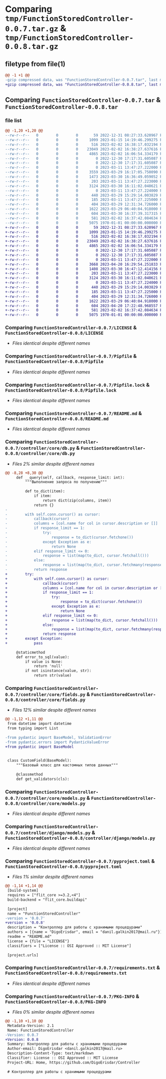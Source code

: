# Comparing `tmp/FunctionStoredController-0.0.7.tar.gz` & `tmp/FunctionStoredController-0.0.8.tar.gz`

## filetype from file(1)

```diff
@@ -1 +1 @@
-gzip compressed data, was "FunctionStoredController-0.0.7.tar", last modified: Thu Mar 30 16:37:41 2023, max compression
+gzip compressed data, was "FunctionStoredController-0.0.8.tar", last modified: Thu Apr 20 17:23:47 2023, max compression
```

## Comparing `FunctionStoredController-0.0.7.tar` & `FunctionStoredController-0.0.8.tar`

### file list

```diff
@@ -1,20 +1,20 @@
--rw-r--r--   0        0        0       59 2022-12-31 08:27:33.620967 FunctionStoredController-0.0.7/.gitignore
--rw-r--r--   0        0        0     1099 2023-01-15 14:19:46.299275 FunctionStoredController-0.0.7/LICENSE
--rw-r--r--   0        0        0      516 2023-02-02 16:38:17.032194 FunctionStoredController-0.0.7/Pipfile
--rw-r--r--   0        0        0    23049 2023-02-02 16:38:27.637616 FunctionStoredController-0.0.7/Pipfile.lock
--rw-r--r--   0        0        0     4865 2023-02-02 16:06:54.334179 FunctionStoredController-0.0.7/README.md
--rw-r--r--   0        0        0        0 2022-12-30 17:17:31.605087 FunctionStoredController-0.0.7/__init__.py
--rw-r--r--   0        0        0        0 2022-12-30 17:17:31.605087 FunctionStoredController-0.0.7/controller/__init__.py
--rw-r--r--   0        0        0        0 2023-03-11 13:47:27.222000 FunctionStoredController-0.0.7/controller/core/__init__.py
--rw-r--r--   0        0        0     3559 2023-03-29 16:17:05.750090 FunctionStoredController-0.0.7/controller/core/db.py
--rw-r--r--   0        0        0     1473 2023-03-30 16:36:49.059052 FunctionStoredController-0.0.7/controller/core/fields.py
--rw-r--r--   0        0        0      203 2023-03-11 13:47:27.223000 FunctionStoredController-0.0.7/controller/core/functions.py
--rw-r--r--   0        0        0     3124 2023-03-30 16:11:02.040621 FunctionStoredController-0.0.7/controller/core/models.py
--rw-r--r--   0        0        0        0 2023-03-11 13:47:27.224000 FunctionStoredController-0.0.7/controller/django/__init__.py
--rw-r--r--   0        0        0      440 2023-03-29 15:29:14.003829 FunctionStoredController-0.0.7/controller/django/db.py
--rw-r--r--   0        0        0      185 2023-03-11 13:47:27.225000 FunctionStoredController-0.0.7/controller/django/fields.py
--rw-r--r--   0        0        0      404 2023-03-29 12:31:34.726000 FunctionStoredController-0.0.7/controller/django/middleware.py
--rw-r--r--   0        0        0     1622 2023-03-29 06:40:04.918000 FunctionStoredController-0.0.7/controller/django/models.py
--rw-r--r--   0        0        0      604 2023-03-30 16:37:39.317315 FunctionStoredController-0.0.7/pyproject.toml
--rw-r--r--   0        0        0      581 2023-02-02 16:37:42.084634 FunctionStoredController-0.0.7/requirements.txt
--rw-r--r--   0        0        0     5075 1970-01-01 00:00:00.000000 FunctionStoredController-0.0.7/PKG-INFO
+-rw-r--r--   0        0        0       59 2022-12-31 08:27:33.620967 FunctionStoredController-0.0.8/.gitignore
+-rw-r--r--   0        0        0     1099 2023-01-15 14:19:46.299275 FunctionStoredController-0.0.8/LICENSE
+-rw-r--r--   0        0        0      516 2023-02-02 16:38:17.032194 FunctionStoredController-0.0.8/Pipfile
+-rw-r--r--   0        0        0    23049 2023-02-02 16:38:27.637616 FunctionStoredController-0.0.8/Pipfile.lock
+-rw-r--r--   0        0        0     4865 2023-02-02 16:06:54.334179 FunctionStoredController-0.0.8/README.md
+-rw-r--r--   0        0        0        0 2022-12-30 17:17:31.605087 FunctionStoredController-0.0.8/__init__.py
+-rw-r--r--   0        0        0        0 2022-12-30 17:17:31.605087 FunctionStoredController-0.0.8/controller/__init__.py
+-rw-r--r--   0        0        0        0 2023-03-11 13:47:27.222000 FunctionStoredController-0.0.8/controller/core/__init__.py
+-rw-r--r--   0        0        0     3668 2023-04-20 16:29:54.251833 FunctionStoredController-0.0.8/controller/core/db.py
+-rw-r--r--   0        0        0     1408 2023-03-30 16:47:12.414156 FunctionStoredController-0.0.8/controller/core/fields.py
+-rw-r--r--   0        0        0      203 2023-03-11 13:47:27.223000 FunctionStoredController-0.0.8/controller/core/functions.py
+-rw-r--r--   0        0        0     3124 2023-03-30 16:11:02.040621 FunctionStoredController-0.0.8/controller/core/models.py
+-rw-r--r--   0        0        0        0 2023-03-11 13:47:27.224000 FunctionStoredController-0.0.8/controller/django/__init__.py
+-rw-r--r--   0        0        0      440 2023-03-29 15:29:14.003829 FunctionStoredController-0.0.8/controller/django/db.py
+-rw-r--r--   0        0        0      185 2023-03-11 13:47:27.225000 FunctionStoredController-0.0.8/controller/django/fields.py
+-rw-r--r--   0        0        0      404 2023-03-29 12:31:34.726000 FunctionStoredController-0.0.8/controller/django/middleware.py
+-rw-r--r--   0        0        0     1622 2023-03-29 06:40:04.918000 FunctionStoredController-0.0.8/controller/django/models.py
+-rw-r--r--   0        0        0      604 2023-04-20 17:22:48.968557 FunctionStoredController-0.0.8/pyproject.toml
+-rw-r--r--   0        0        0      581 2023-02-02 16:37:42.084634 FunctionStoredController-0.0.8/requirements.txt
+-rw-r--r--   0        0        0     5075 1970-01-01 00:00:00.000000 FunctionStoredController-0.0.8/PKG-INFO
```

### Comparing `FunctionStoredController-0.0.7/LICENSE` & `FunctionStoredController-0.0.8/LICENSE`

 * *Files identical despite different names*

### Comparing `FunctionStoredController-0.0.7/Pipfile` & `FunctionStoredController-0.0.8/Pipfile`

 * *Files identical despite different names*

### Comparing `FunctionStoredController-0.0.7/Pipfile.lock` & `FunctionStoredController-0.0.8/Pipfile.lock`

 * *Files identical despite different names*

### Comparing `FunctionStoredController-0.0.7/README.md` & `FunctionStoredController-0.0.8/README.md`

 * *Files identical despite different names*

### Comparing `FunctionStoredController-0.0.7/controller/core/db.py` & `FunctionStoredController-0.0.8/controller/core/db.py`

 * *Files 2% similar despite different names*

```diff
@@ -8,28 +8,30 @@
     def __query(self, callback, response_limit: int):
         """Выполнение запроса по получению"""
 
         def to_dict(item):
             if item:
                 return dict(zip(columns, item))
             return {}
-
-        with self.conn.cursor() as cursor:
-            callback(cursor)
-            columns = [col.name for col in cursor.description or []]
-            if response_limit == 1:
-                try:
-                    response = to_dict(cursor.fetchone())
-                except Exception as e:
-                    return None
-            elif response_limit <= 0:
-                response = list(map(to_dict, cursor.fetchall()))
-            else:
-                response = list(map(to_dict, cursor.fetchmany(response_limit)))
-            return response
+        try:
+            with self.conn.cursor() as cursor:
+                callback(cursor)
+                columns = [col.name for col in cursor.description or []]
+                if response_limit == 1:
+                    try:
+                        response = to_dict(cursor.fetchone())
+                    except Exception as e:
+                        return None
+                elif response_limit <= 0:
+                    response = list(map(to_dict, cursor.fetchall()))
+                else:
+                    response = list(map(to_dict, cursor.fetchmany(response_limit)))
+                return response
+        except Exception:
+            pass
 
     @staticmethod
     def error_to_sql(value):
         if value is None:
             return 'null'
         if not isinstance(value, str):
             return str(value)
```

### Comparing `FunctionStoredController-0.0.7/controller/core/fields.py` & `FunctionStoredController-0.0.8/controller/core/fields.py`

 * *Files 12% similar despite different names*

```diff
@@ -1,12 +1,11 @@
 from datetime import datetime
 from typing import List
 
-from pydantic import BaseModel, ValidationError
-from pydantic.errors import PydanticValueError
+from pydantic import BaseModel
 
 
 class CustomField(BaseModel):
     """Базовый класс для кастомных типов данных"""
 
     @classmethod
     def get_validators(cls):
```

### Comparing `FunctionStoredController-0.0.7/controller/core/models.py` & `FunctionStoredController-0.0.8/controller/core/models.py`

 * *Files identical despite different names*

### Comparing `FunctionStoredController-0.0.7/controller/django/models.py` & `FunctionStoredController-0.0.8/controller/django/models.py`

 * *Files identical despite different names*

### Comparing `FunctionStoredController-0.0.7/pyproject.toml` & `FunctionStoredController-0.0.8/pyproject.toml`

 * *Files 1% similar despite different names*

```diff
@@ -1,14 +1,14 @@
 [build-system]
 requires = ["flit_core >=3.2,<4"]
 build-backend = "flit_core.buildapi"
 
 [project]
 name = "FunctionStoredController"
-version = '0.0.7'
+version = '0.0.8'
 description = "Контроллер для работы с хранимыми процедурами"
 authors = [{name = "DigoErisdar", email = "danil.galkin2017@mail.ru"}]
 readme = "README.md"
 license = {file = "LICENSE"}
 classifiers = ["License :: OSI Approved :: MIT License"]
 
 [project.urls]
```

### Comparing `FunctionStoredController-0.0.7/requirements.txt` & `FunctionStoredController-0.0.8/requirements.txt`

 * *Files identical despite different names*

### Comparing `FunctionStoredController-0.0.7/PKG-INFO` & `FunctionStoredController-0.0.8/PKG-INFO`

 * *Files 0% similar despite different names*

```diff
@@ -1,10 +1,10 @@
 Metadata-Version: 2.1
 Name: FunctionStoredController
-Version: 0.0.7
+Version: 0.0.8
 Summary: Контроллер для работы с хранимыми процедурами
 Author-email: DigoErisdar <danil.galkin2017@mail.ru>
 Description-Content-Type: text/markdown
 Classifier: License :: OSI Approved :: MIT License
 Project-URL: Home, https://github.com/DigoErisdar/Controller
 
 # Контроллер для работы с хранимыми процедурами
```

